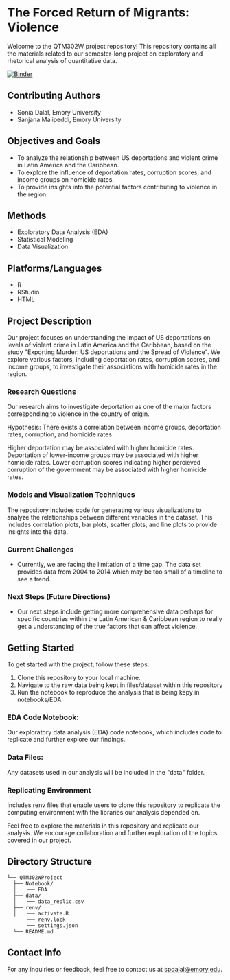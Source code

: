 # The Forced Return of Migrants: Violence
Welcome to the QTM302W project repository! This repository contains all the materials related to our semester-long project on exploratory and rhetorical analysis of quantitative data.

[![Binder](http://mybinder.org/badge_logo.svg)](http://mybinder.org/v2/gh/soniaadalal/QTM302W/main?urlpath=rstudio)

## Contributing Authors

- Sonia Dalal, Emory University
- Sanjana Malipeddi, Emory University

## Objectives and Goals

- To analyze the relationship between US deportations and violent crime in Latin America and the Caribbean.
- To explore the influence of deportation rates, corruption scores, and income groups on homicide rates.
- To provide insights into the potential factors contributing to violence in the region.

## Methods

- Exploratory Data Analysis (EDA)
- Statistical Modeling
- Data Visualization

## Platforms/Languages

- R
- RStudio
- HTML

## Project Description

Our project focuses on understanding the impact of US deportations on levels of violent crime in Latin America and the Caribbean, based on the study "Exporting Murder: US deportations and the Spread of Violence". We explore various factors, including deportation rates, corruption scores, and income groups, to investigate their associations with homicide rates in the region.

### Research Questions

Our research aims to investigate deportation as one of the major factors corresponding to violence in the country of origin. 

Hypothesis: There exists a correlation between income groups, deportation rates, corruption, and  homicide rates

Higher deportation may be associated with higher homicide rates. 
Deportation of lower-income groups may be associated with higher homicide rates. 
Lower corruption scores indicating higher percieved corruption of the government may be associated with higher homicide rates. 

### Models and Visualization Techniques
The repository includes code for generating various visualizations to analyze the relationships between different variables in the dataset. This includes correlation plots, bar plots, scatter plots, and line plots to provide insights into the data.

### Current Challenges
- Currently, we are facing the limitation of a time gap. The data set provides data from 2004 to 2014 which may be too small of a timeline to see a trend. 

### Next Steps (Future Directions)
- Our next steps include getting more comprehensive data perhaps for specific countries within the Latin American & Caribbean region to really get a understanding of the true factors that can affect violence.

## Getting Started

To get started with the project, follow these steps:

1. Clone this repository to your local machine.
2. Navigate to the raw data being kept in files/dataset within this repository
3. Run the notebook to reproduce the analysis that is being kepy in notebooks/EDA


###  EDA Code Notebook: 
Our exploratory data analysis (EDA) code notebook, which includes code to replicate and further explore our findings.
### Data Files: 
Any datasets used in our analysis will be included in the "data" folder.
### Replicating Environment
Includes renv files that enable users to clone this repository to replicate the computing environment with the libraries our analysis depended on.

Feel free to explore the materials in this repository and replicate our analysis. We encourage collaboration and further exploration of the topics covered in our project.

## Directory Structure
```
└── QTM302WProject
  ├── Notebook/
  │   └── EDA
  ├── data/
  │   └── data_replic.csv
  ├── renv/
  │   └── activate.R
      └── renv.lock
      └── settings.json
  └── README.md

```

## Contact Info

For any inquiries or feedback, feel free to contact us at spdalal@emory.edu.
